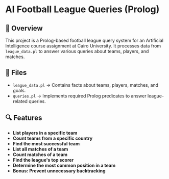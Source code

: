 # AI Football League Queries (Prolog)  

## 📌 Overview  
This project is a Prolog-based football league query system for an Artificial Intelligence course assignment at Cairo University. It processes data from `league_data.pl` to answer various queries about teams, players, and matches.  

## 📂 Files  
- `league_data.pl` → Contains facts about teams, players, matches, and goals.  
- `queries.pl` → Implements required Prolog predicates to answer league-related queries.  

## 🔍 Features  
- **List players in a specific team**  
- **Count teams from a specific country**  
- **Find the most successful team**  
- **List all matches of a team**  
- **Count matches of a team**  
- **Find the league's top scorer**  
- **Determine the most common position in a team**  
- **Bonus: Prevent unnecessary backtracking**  


